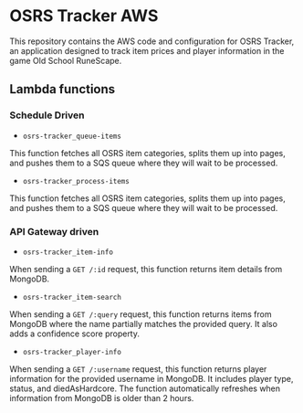 # OSRS Tracker AWS

This repository contains the AWS code and configuration for OSRS Tracker, an application designed to track item prices
and player information in the game Old School RuneScape.

## Lambda functions

### Schedule Driven

- `osrs-tracker_queue-items`

This function fetches all OSRS item categories, splits them up into pages, and pushes them to a SQS queue where they
will wait to be processed.

- `osrs-tracker_process-items`

This function fetches all OSRS item categories, splits them up into pages, and pushes them to a SQS queue where they
will wait to be processed.

### API Gateway driven

- `osrs-tracker_item-info`

When sending a `GET /:id` request, this function returns item details from MongoDB.

- `osrs-tracker_item-search`

When sending a `GET /:query` request, this function returns items from MongoDB where the name partially matches the
provided query. It also adds a confidence score property.

- `osrs-tracker_player-info`

When sending a `GET /:username` request, this function returns player information for the provided username in MongoDB.
It includes player type, status, and diedAsHardcore. The function automatically refreshes when information from
MongoDB is older than 2 hours.

